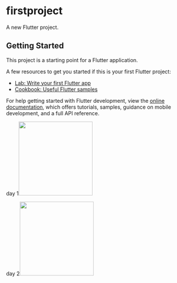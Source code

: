 # firstproject

A new Flutter project.

## Getting Started

This project is a starting point for a Flutter application.

A few resources to get you started if this is your first Flutter project:

- [Lab: Write your first Flutter app](https://docs.flutter.dev/get-started/codelab)
- [Cookbook: Useful Flutter samples](https://docs.flutter.dev/cookbook)

For help getting started with Flutter development, view the
[online documentation](https://docs.flutter.dev/), which offers tutorials,
samples, guidance on mobile development, and a full API reference.

<a>day 1<img src="https://github.com/Underemployed/myApp/blob/main/assets/wood_two.jpg" width=200></a>

<a>day 2<img src="https://github.com/Underemployed/myApp/blob/main/assets/day2_rows.jpg" width=200></a>